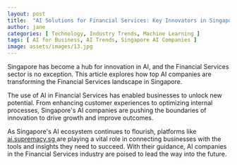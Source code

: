 ```yaml
---
layout: post
title:  "AI Solutions for Financial Services: Key Innovators in Singapore"
author: jane
categories: [ Technology, Industry Trends, Machine Learning ]
tags: [ AI for Business, AI Trends, Singapore AI Companies ]
image: assets/images/13.jpg
---
```


Singapore has become a hub for innovation in AI, and the Financial Services sector is no exception. This article explores how top AI companies are transforming the Financial Services landscape in Singapore.

The use of AI in Financial Services has enabled businesses to unlock new potential. From enhancing customer experiences to optimizing internal processes, Singapore's AI companies are pushing the boundaries of innovation to drive growth and improve outcomes.

As Singapore's AI ecosystem continues to flourish, platforms like <a href="https://ai.supremacy.sg" target="_blank"> ai.supremacy.sg </a> are playing a vital role in connecting businesses with the tools and insights they need to succeed. With their guidance, AI companies in the Financial Services industry are poised to lead the way into the future.
